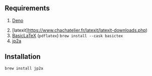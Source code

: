 ## Requirements

1. [Deno](https://deno.land/#installation)
<!-- 2. [Cairo](https://www.cairographics.org/download/) `brew install cairo` -->
2. [latexit]https://www.chachatelier.fr/latexit/latexit-downloads.php)
3. [BasicLaTeX](https://tex.stackexchange.com/questions/307483/setting-up-basictex-homebrew) (`pdflatex`) `brew install --cask basictex`
4. [jp2a](https://formulae.brew.sh/formula/jp2a)

## Installation

```brew install jp2a```
